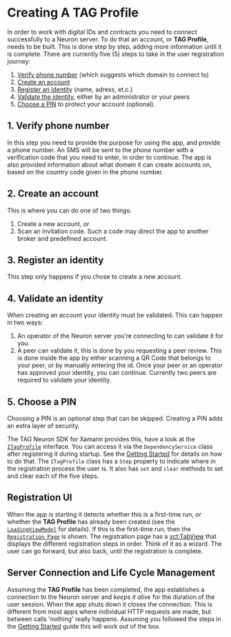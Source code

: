 # Creating A TAG Profile #

In order to work with digital IDs and contracts you need to connect successfully to a Neuron server.
To do that an account, or **TAG Profile**, needs to be built. This is done step by step,
adding more information until it is complete. There are currently five (5) steps to take in the user registration journey:
1. [Verify phone number](#verify-phone-number) (which suggests which domain to connect to)
2. [Create an account](#create-an-account)
3. [Register an identity](#register-an-identity) (name, adress, et.c.)
4. [Validate the identity](#validate-an-identity), either by an administrator or your peers
5. [Choose a PIN](#choose-a-pin) to protect your account (optional).

## 1. Verify phone number ##

In this step you need to provide the purpose for using the app, and provide a phone number. An SMS will be sent to the phone number
with a verification code that you need to enter, in order to continue. The app is also provided information about what domain it can
create accounts on, based on the country code given in the phone number.

## 2. Create an account ##

This is where you can do one of two things:

1. Create a new account, _or_
2. Scan an invitation code. Such a code may direct the app to another broker and predefined account.

## 3. Register an identity ##

This step only happens if you chose to create a _new_ account.

## 4. Validate an identity ##

When creating an account your identity must be validated. This can happen in two ways:
1. An operator of the Neuron server you're connecting to can validate it for you.
2. A peer can validate it, this is done by you requesting a peer review. This is done inside the app by either scanning a QR Code that belongs to your peer, or by manually entering the id. Once your peer or an operator has approved your identity, you can continue. Currently two peers are required to validate your identity.

## 5. Choose a PIN ##

Choosing a PIN is an optional step that can be skipped. Creating a PIN adds an extra layer of security.

The TAG Neuron SDK for Xamarin provides this, have a look at the [`ITagProfile`](../IdApp/Services/ITagProfile.cs) interface.
You can access it via the `DependencyService` class after registering it during startup. See the [Getting Started](GettingStarted.md#the-tag-neuron-sdk-structure) for details on how to do that.
The `ITagProfile` class has a `Step` property to indicate where in the registration process the user is.
It also has `set` and `clear` methods to set and clear each of the five steps.

## Registration UI ##

When the app is starting it detects whether this is a first-time run, or whether the **TAG Profile** has already been created 
(see the [`LoadingViewModel`](../IdApp/IdApp/ViewModels/LoadingViewModel.cs) for details).
If this is the first-time run, then the [`Registration Page`](../IdApp/IdApp/Views/Registration/RegistrationPage.xaml) is shown.
The registration page has a [xct:TabView](https://learn.microsoft.com/en-us/xamarin/community-toolkit/views/tabview) that displays the
different registration steps in order. Think of it as a wizard. The user can go forward, but also back, until the registration is complete.

## Server Connection and Life Cycle Management ##

Assuming the **TAG Profile** has been completed, the app establishes a connection to the Neuron server and _keeps it alive_ for the duration of
the user session. When the app shuts down it closes the connection. This is different from most apps where individual HTTP requests are made, but between
calls 'nothing' really happens. Assuming you followed the steps in the [Getting Started](GettingStarted.md#creating-the-app) guide this will work out of the box.
